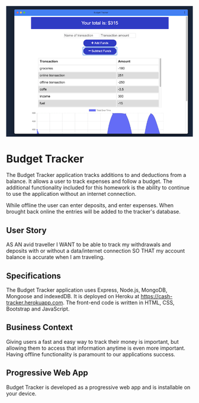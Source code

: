 <img width="1000" alt="budget tracker" src="https://github.com/ngalter/budget/blob/master/budget.png">

# Budget Tracker
 The Budget Tracker application tracks additions to and deductions from a balance.  It allows a user to track expenses and follow a budget.  The additional functionality included for this homework is the ability to continue to use the application without an internet connection.

 While offline the user can enter deposits, and enter expenses.  When brought back online the entries will be added to the tracker's database. 

## User Story
AS AN avid traveller
I WANT to be able to track my withdrawals and deposits with or without a data/internet connection
SO THAT my account balance is accurate when I am traveling.

## Specifications 
The Budget Tracker application uses Express, Node.js, MongoDB, Mongoose and indexedDB. It is deployed on Heroku at https://cash-tracker.herokuapp.com. The front-end code is written in HTML, CSS, Bootstrap and JavaScript.

## Business Context
Giving users a fast and easy way to track their money is important, but allowing them to access that information anytime is even more important. Having offline functionality is paramount to our applications success.

## Progressive Web App
Budget Tracker is developed as a progressive web app and is installable on your device. 
